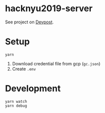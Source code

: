 # hacknyu2019-server

See project on [Devpost](https://devpost.com/software/rideable).

# Setup
```
yarn
```

1. Download credential file from gcp (`gc.json`)
2. Create `.env`

# Development

```
yarn watch
yarn debug
```